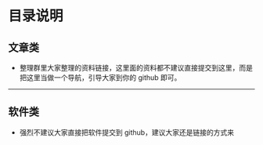 # 目录说明

## 文章类

- 整理群里大家整理的资料链接，这里面的资料都不建议直接提交到这里，而是把这里当做一个导航，引导大家到你的 github 即可。

---------------------------------------------------------------------

## 软件类

- 强烈不建议大家直接把软件提交到 github，建议大家还是链接的方式来
